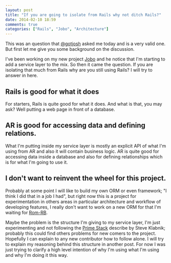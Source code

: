 ```yaml
---
layout: post
title: "If you are going to isolate from Rails why not ditch Rails?"
date: 2014-02-10 18:59
comments: true
categories: ["Rails", "Jobo", "Architecture"]
---
```


This was an question that [@gotjosh](http://github.com/gotjosh) asked me today and is a very valid one. But first let me give you some background on the discussion. 

I've been working on my new project [Jobo](http://cored.github.io/blog/2014/01/31/starting-a-project-by-myself/) and he notice that I'm starting to add a service layer to the mix. So then it came the question. If you are isolating that much from Rails why are you still using Rails? I will try to answer in here. 

## Rails is good for what it does

For starters, Rails is quite good for what it does. And what is that, you may ask? Well putting a web page in front of a database. 

## AR is good for accessing data and defining relations. 

What I'm putting inside my service layer is mostly an explicit API of what I'm using from AR and also it will contain business logic. AR is quite good for accessing data inside a database and also for defining relationships which is for what I'm going to use it. 

## I don't want to reinvent the wheel for this project. 

Probably at some point I will like to build my own ORM or even framework; "I think I did that in a job I had", but right now this is a project for experimentation in others areas in particular architecture and workflow of developing features, I really don't want to work on a new ORM for that I'm waiting for [Rom-RB](http://github.com/rom-rb). 

Maybe the problem is the structure I'm giving to my service layer, I'm just experimenting and not following the [Prime Stack](http://words.steveklabnik.com/rails-has-two-default-stacks) describe by Steve Klabnik; probably this could find others problems for new comers to the project. Hopefully I can explain to any new contributor how to follow alone. I will try to explain my reasoning behind this structure in another post. For now I was just trying to clarify a high level intention of why I'm using what I'm using and why I'm doing it this way.
